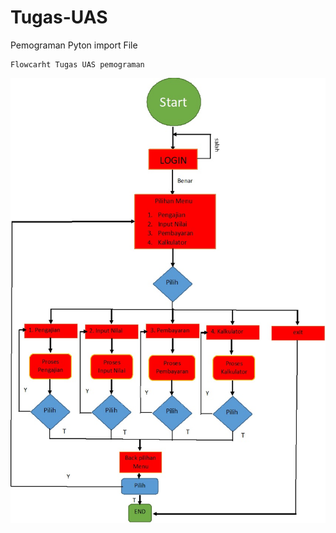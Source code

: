 # Tugas-UAS
Pemograman Pyton import File
```
Flowcarht Tugas UAS pemograman
```
<p align="center">
<img src="https://github.com/ibnumaulana215/Tugas-UAS/blob/master/Tugas%20UAS/Flowcarht%20image/Flowcarht%20Tugas%20UAS%20pemograman.jpg"
width="850" />
